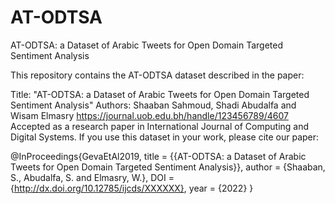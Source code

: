 # AT-ODTSA
AT-ODTSA: a Dataset of Arabic Tweets  for Open Domain Targeted Sentiment Analysis

This repository contains the AT-ODTSA dataset described in the paper:

Title: "AT-ODTSA: a Dataset of Arabic Tweets for Open Domain Targeted Sentiment Analysis"
Authors: Shaaban Sahmoud, Shadi Abudalfa and Wisam Elmasry
https://journal.uob.edu.bh/handle/123456789/4607
Accepted as a research paper in International Journal of Computing and Digital Systems.
If you use this dataset in your work, please cite our paper:

@InProceedings{GevaEtAl2019,
  title = {{AT-ODTSA: a Dataset of Arabic Tweets for Open Domain Targeted Sentiment Analysis}},
  author = {Shaaban, S., Abudalfa, S. and Elmasry, W.},
  DOI = {http://dx.doi.org/10.12785/ijcds/XXXXXX},
  year = {2022}
}
